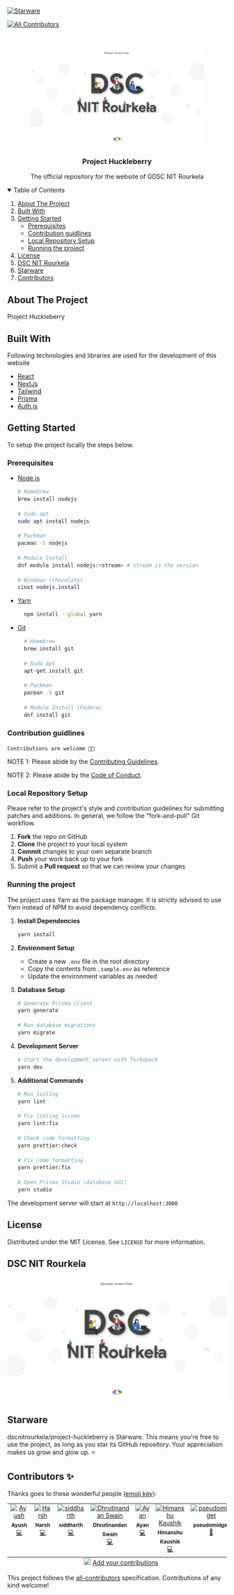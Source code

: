 [![Starware](https://img.shields.io/badge/Starware-⭐-black?labelColor=f9b00d)](https://github.com/zepfietje/starware)

<!-- ALL-CONTRIBUTORS-BADGE:START - Do not remove or modify this section -->
[![All Contributors](https://img.shields.io/badge/all_contributors-7-orange.svg?style=flat-square)](#contributors-)
<!-- ALL-CONTRIBUTORS-BADGE:END -->

<br />
<p align="center">
  <a href="#">
    <img src="./src/public/repoCover.png" alt="Logo" width="400">
  </a>

  <h3 align="center">Project Huckleberry</h3>

  <p align="center">
    The official repository for the website of GDSC NIT Rourkela
  </p>
</p>

<!-- TABLE OF CONTENTS -->
<details open="open">
  <summary>Table of Contents</summary>
  <ol>
    <li>
      <a href="#about-the-project">About The Project</a>
      <ul>
      </ul>
        <li><a href="#built-with">Built With</a></li>
    </li>
    <li>
      <a href="#getting-started">Getting Started</a>
      <ul>
        <li><a href="#prerequisites">Prerequisites</a></li>
        <li><a href="#contribution-guidlines">Contribution guidlines</a></li>
        <li><a href="#local-repository-setup">Local Repository Setup</a></li>
        <li><a href="#running-the-project">Running the project</a></li>
      </ul>
    </li>
    <li><a href="#license">License</a></li>
    <li><a href="#dsc-nit-rourkela">DSC NIT Rourkela</a></li>
    <li><a href="#starware">Starware</a></li>
    <li><a href="#contributors">Contributors</a></li>
  </ol>
</details>

## About The Project

Project Huckleberry

## Built With

Following technologies and libraries are used for the development of this website

- [React]()
- [NextJs]()
- [Tailwind]()
- [Prisma]()
- [Auth.js]()

## Getting Started

To setup the project locally the steps below.

### Prerequisites

- [Node.js](https://nodejs.org/en/download/)

  ```sh
  # Homebrew
  brew install nodejs

  # Sudo apt
  sudo apt install nodejs

  # Packman
  pacman -S nodejs

  # Module Install
  dnf module install nodejs:<stream> # stream is the version

  # Windows (chocolaty)
  cinst nodejs.install

  ```

- [Yarn](https://classic.yarnpkg.com/en/docs/install/)

  ```sh
    npm install --global yarn
  ```

- [Git](https://git-scm.com/downloads)

  ```sh
    # Homebrew
    brew install git
  
    # Sudo apt
    apt-get install git
  
    # Packman
    pacman -S git
  
    # Module Install (Fedora)
    dnf install git
  
  ```

### Contribution guidlines

`Contributions are welcome 🎉🎉`

NOTE 1: Please abide by the [Contributing Guidelines](./CONTRIBUTING.md).

NOTE 2: Please abide by the [Code of Conduct](./CODE_OF_CONDUCT.md).

### Local Repository Setup

Please refer to the project's style and contribution guidelines for submitting patches and additions. In general, we follow the "fork-and-pull" Git workflow.

1.  **Fork** the repo on GitHub
2.  **Clone** the project to your local system
3.  **Commit** changes to your own separate branch
4.  **Push** your work back up to your fork
5.  Submit a **Pull request** so that we can review your changes

### Running the project

The project uses Yarn as the package manager. It is strictly advised to use Yarn instead of NPM to avoid dependency conflicts.

1. **Install Dependencies**
   ```sh
   yarn install
   ```

2. **Environment Setup**
   - Create a new `.env` file in the root directory
   - Copy the contents from `.sample.env` as reference
   - Update the environment variables as needed

3. **Database Setup**
   ```sh
   # Generate Prisma Client
   yarn generate

   # Run database migrations
   yarn migrate
   ```

4. **Development Server**
   ```sh
   # Start the development server with Turbopack
   yarn dev
   ```

5. **Additional Commands**
   ```sh
   # Run linting
   yarn lint

   # Fix linting issues
   yarn lint:fix

   # Check code formatting
   yarn prettier:check

   # Fix code formatting
   yarn prettier:fix

   # Open Prisma Studio (database GUI)
   yarn studio
   ```

The development server will start at `http://localhost:3000`

## License

Distributed under the MIT License. See `LICENSE` for more information.

## DSC NIT Rourkela

[![DSC NIT Rourkela][dsc-nitrourkela]](https://dscnitrourkela.org)

## Starware

dscnitrourkela/project-huckleberry is Starware.
This means you're free to use the project, as long as you star its GitHub repository.
Your appreciation makes us grow and glow up. ⭐

[product-screenshot]: src/public/gdg.jpg
[dsc-nitrourkela]: src/public/repoCover.png

## Contributors ✨

Thanks goes to these wonderful people ([emoji key](https://allcontributors.org/docs/en/emoji-key)):

<!-- ALL-CONTRIBUTORS-LIST:START - Do not remove or modify this section -->
<!-- prettier-ignore-start -->
<!-- markdownlint-disable -->
<table>
  <tbody>
    <tr>
      <td align="center" valign="top" width="14.28%"><a href="https://ayussh.vercel.app/"><img src="https://avatars.githubusercontent.com/u/135319056?v=4?s=100" width="100px;" alt="Ayush"/><br /><sub><b>Ayush</b></sub></a><br /><a href="https://github.com/dscnitrourkela/project-huckleberry/commits?author=ayussh-2" title="Code">💻</a></td>
      <td align="center" valign="top" width="14.28%"><a href="https://github.com/Cybrite"><img src="https://avatars.githubusercontent.com/u/140698710?v=4?s=100" width="100px;" alt="Harsh"/><br /><sub><b>Harsh</b></sub></a><br /><a href="https://github.com/dscnitrourkela/project-huckleberry/commits?author=Cybrite" title="Code">💻</a></td>
      <td align="center" valign="top" width="14.28%"><a href="https://github.com/siddharth-narayan-mishra"><img src="https://avatars.githubusercontent.com/u/138509510?v=4?s=100" width="100px;" alt="siddharth"/><br /><sub><b>siddharth</b></sub></a><br /><a href="https://github.com/dscnitrourkela/project-huckleberry/commits?author=siddharth-narayan-mishra" title="Code">💻</a></td>
      <td align="center" valign="top" width="14.28%"><a href="https://github.com/swaindhruti"><img src="https://avatars.githubusercontent.com/u/92504849?v=4?s=100" width="100px;" alt="Dhrutinandan Swain"/><br /><sub><b>Dhrutinandan Swain</b></sub></a><br /><a href="https://github.com/dscnitrourkela/project-huckleberry/commits?author=swaindhruti" title="Code">💻</a></td>
      <td align="center" valign="top" width="14.28%"><a href="https://portfolioscyy.netlify.app/playground"><img src="https://avatars.githubusercontent.com/u/180634057?v=4?s=100" width="100px;" alt="Ayan"/><br /><sub><b>Ayan</b></sub></a><br /><a href="https://github.com/dscnitrourkela/project-huckleberry/commits?author=AYANscyy2" title="Code">💻</a></td>
      <td align="center" valign="top" width="14.28%"><a href="https://github.com/HIMANSHU6001"><img src="https://avatars.githubusercontent.com/u/92459082?v=4?s=100" width="100px;" alt="Himanshu Kaushik"/><br /><sub><b>Himanshu Kaushik</b></sub></a><br /><a href="https://github.com/dscnitrourkela/project-huckleberry/commits?author=HIMANSHU6001" title="Code">💻</a></td>
      <td align="center" valign="top" width="14.28%"><a href="https://github.com/pseudomidget"><img src="https://avatars.githubusercontent.com/u/157236850?v=4?s=100" width="100px;" alt="pseudomidget"/><br /><sub><b>pseudomidget</b></sub></a><br /><a href="#design-pseudomidget" title="Design">🎨</a></td>
    </tr>
  </tbody>
  <tfoot>
    <tr>
      <td align="center" size="13px" colspan="7">
        <img src="https://raw.githubusercontent.com/all-contributors/all-contributors-cli/1b8533af435da9854653492b1327a23a4dbd0a10/assets/logo-small.svg">
          <a href="https://all-contributors.js.org/docs/en/bot/usage">Add your contributions</a>
        </img>
      </td>
    </tr>
  </tfoot>
</table>

<!-- markdownlint-restore -->
<!-- prettier-ignore-end -->

<!-- ALL-CONTRIBUTORS-LIST:END -->

This project follows the [all-contributors](https://github.com/all-contributors/all-contributors) specification. Contributions of any kind welcome!
